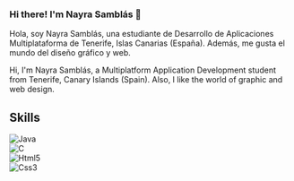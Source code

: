 ### Hi there! I'm Nayra Samblás 👋

Hola, soy Nayra Samblás, una estudiante de Desarrollo de Aplicaciones Multiplataforma de Tenerife, Islas Canarias (España). Además, me gusta el mundo del diseño gráfico y web. 

Hi, I'm Nayra Samblás, a Multiplatform Application Development student from Tenerife, Canary Islands (Spain). Also, I like the world of graphic and web design. 
<!--
**Nayrasg/Nayrasg** is a ✨ _special_ ✨ repository because its `README.md` (this file) appears on your GitHub profile.

Here are some ideas to get you started:

- 🔭 I’m currently working on ...
- 🌱 I’m currently learning ...
- 👯 I’m looking to collaborate on ...
- 🤔 I’m looking for help with ...
- 💬 Ask me about ...
- 📫 How to reach me: ...
- 😄 Pronouns: ...
- ⚡ Fun fact: ...
-->
## Skills

![Java](https://img.shields.io/badge/Java-blue?style=for-the-badge&logo=java&logoColor=white&labelColor=101010)<br>
![C](https://img.shields.io/badge/C-9cf?style=for-the-badge&logo=c&logoColor=white&labelColor=101010)<br>
![Html5](https://img.shields.io/badge/Html5-blue?style=for-the-badge&logo=html5&logoColor=white&labelColor=101010)<br>
![Css3](https://img.shields.io/badge/Css3-9cf?style=for-the-badge&logo=css3&logoColor=white&labelColor=101010)<br>


